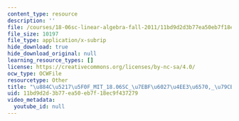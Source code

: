 ```yaml
---
content_type: resource
description: ''
file: /courses/18-06sc-linear-algebra-fall-2011/11bd9d2d3b77ea50eb7f18ec9f437279_884c52175f0f_MIT_18.06SC_7ebf60274ee36570-_79cb_2011.srt
file_size: 10197
file_type: application/x-subrip
hide_download: true
hide_download_original: null
learning_resource_types: []
license: https://creativecommons.org/licenses/by-nc-sa/4.0/
ocw_type: OCWFile
resourcetype: Other
title: "\u884C\u5217\u5F0F_MIT_18.06SC_\u7EBF\u6027\u4EE3\u6570,_\u79CB_2011.srt"
uid: 11bd9d2d-3b77-ea50-eb7f-18ec9f437279
video_metadata:
  youtube_id: null
---
```

